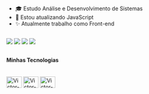 
- 🎓 Estudo Análise e Desenvolvimento de Sistemas
- 🌱 Estou atualizando JavaScript
- ✨ Atualmente trabalho como Front-end

##


<div>
    <a href="#" target="_blank"><img src="https://img.shields.io/badge/-Instagram-%23E4405F?style=for-the -badge&logo=instagram&logoColor=white" target="_blank"></a>
   <a href="#" target="_blank"><img src="https://img.shields.io/badge/Discord-7289DA?style=for- the-badge&logo=discord&logoColor=white" target="_blank"></a>
    <a href = "mailto:victorduartearlino2210@gmail.com"><img src="https://img.shields.io/badge/-Gmail-%23333?style=for-the-badge&logo=gmail&logoColor=white" destino ="_blank"></a>
    <a href="#" target="_blank"><img src="https://img.shields.io/badge/-LinkedIn-%230077B5 ?style=for-the-badge&logo=linkedin&logoColor=white" target="_blank"></a>

##
  
<h4>Minhas Tecnologias</h4>
<div style="display: inline_block"><br>
  <img align="center" alt="Victor-Js" height="30" width="40" src="https://raw.githubusercontent.com/devicons/devicon/master/icons/javascript/javascript-plain .svg">
  <img align="center" alt="Victor-HTML" height="30" width="40" src="https://raw.githubusercontent.com/devicons/devicon/master/icons/html5/html5-original .svg">
  <img align="center" alt="Victor-CSS" height="30" width="40" src = "https://raw.githubusercontent.com/devicons/devicon/master/icons/css3/css3-original .svg">
</div>
  
##
